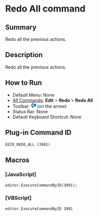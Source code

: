 # Redo All command

## Summary

Redo all the previous actions.

## Description

Redo all the previous actions.

## How to Run

- Default Menu: None
- [All Commands](../tools/all_commands): **Edit** \> **Redo** \> **Redo All**
- Toolbar: ![](../../images/editredo.png) (on the arrow)
- Status Bar: None
- Default Keyboard Shortcut: None

## Plug-in Command ID

```
EEID_REDO_ALL (3981)
```

## Macros

### \[JavaScript\]

```
editor.ExecuteCommandByID(3981);
```

### \[VBScript\]

```
editor.ExecuteCommandByID 3981
```
